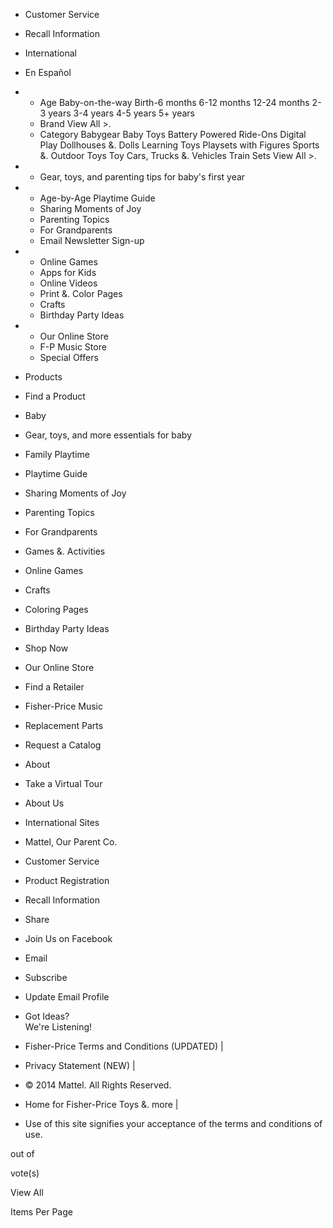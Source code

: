 *   Customer Service
*   Recall Information
*   International
*   En Español

*   *   Age Baby-on-the-way Birth-6 months 6-12 months 12-24 months 2-3 years 3-4 years 4-5 years 5+ years
    *   Brand View All >.
    *   Category Babygear Baby Toys Battery Powered Ride-Ons Digital Play Dollhouses &. Dolls Learning Toys Playsets with Figures Sports &. Outdoor Toys Toy Cars, Trucks &. Vehicles Train Sets View All >.
    
*   *   Gear, toys, and parenting tips for baby's first year
    
*   *   Age-by-Age Playtime Guide
    *   Sharing Moments of Joy
    *   Parenting Topics
    *   For Grandparents
    *   Email Newsletter Sign-up
    
*   *   Online Games
    *   Apps for Kids
    *   Online Videos
    *   Print &. Color Pages
    *   Crafts
    *   Birthday Party Ideas
    
*   *   Our Online Store
    *   F-P Music Store
    *   Special Offers
    

*   Products
*   Find a Product

*   Baby
*   Gear, toys, and more essentials for baby

*   Family Playtime
*   Playtime Guide
*   Sharing Moments of Joy
*   Parenting Topics
*   For Grandparents

*   Games &. Activities
*   Online Games
*   Crafts
*   Coloring Pages
*   Birthday Party Ideas

*   Shop Now
*   Our Online Store
*   Find a Retailer
*   Fisher-Price Music
*   Replacement Parts
*   Request a Catalog

*   About
*   Take a Virtual Tour
*   About Us
*   International Sites
*   Mattel, Our Parent Co.

*   Customer Service

*   Product Registration

*   Recall Information

*   Share
*   Join Us on Facebook

*   Email
*   Subscribe
*   Update Email Profile

*   Got Ideas?  
    We're Listening!

*   Fisher-Price Terms and Conditions (UPDATED) |
*   Privacy Statement (NEW) |
*   © 2014 Mattel. All Rights Reserved.

*   Home for Fisher-Price Toys &. more |
*   Use of this site signifies your acceptance of the terms and conditions of use.

out of

vote(s)

View All

Items Per Page